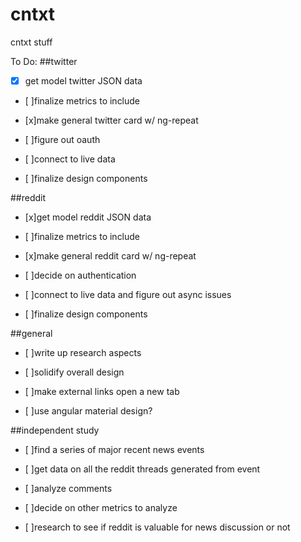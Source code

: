 # cntxt
cntxt stuff

To Do:
##twitter
- [x] get model twitter JSON data

- [ ]finalize metrics to include

- [x]make general twitter card w/ ng-repeat

- [ ]figure out oauth

- [ ]connect to live data

- [ ]finalize design components

##reddit
- [x]get model reddit JSON data

- [ ]finalize metrics to include

- [x]make general reddit card w/ ng-repeat

- [ ]decide on authentication

- [ ]connect to live data and figure out async issues

- [ ]finalize design components


##general
- [ ]write up research aspects

- [ ]solidify overall design

- [ ]make external links open a new tab

- [ ]use angular material design?

##independent study
- [ ]find a series of major recent news events

- [ ]get data on all the reddit threads generated from event

- [ ]analyze comments

- [ ]decide on other metrics to analyze

- [ ]research to see if reddit is valuable for news discussion or not
